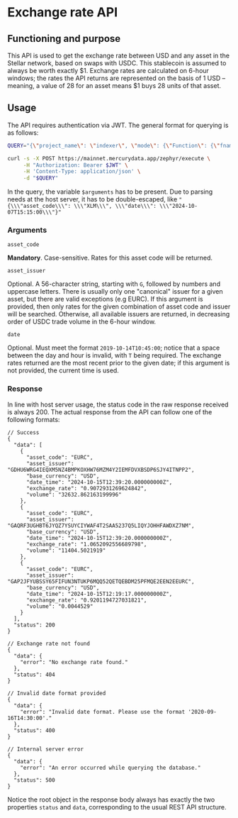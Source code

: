 # Exchange rate API #

## Functioning and purpose ##

This API is used to get the exchange rate between USD and any asset in the Stellar network, based on swaps with USDC. This stablecoin is assumed to always be worth exactly $1. Exchange rates are calculated on 6-hour windows; the rates the API returns are represented on the basis of 1 USD – meaning, a value of 28 for an asset means $1 buys 28 units of that asset.

## Usage ##

The API requires authentication via JWT. The general format for querying is as follows:

```bash
QUERY="{\"project_name\": \"indexer\", \"mode\": {\"Function\": {\"fname\": \"get_exchange_rate\", \"arguments\": \"$arguments\"}}}"

curl -s -X POST https://mainnet.mercurydata.app/zephyr/execute \
     -H "Authorization: Bearer $JWT" \
     -H 'Content-Type: application/json' \
     -d "$QUERY"
```

In the query, the variable `$arguments` has to be present. Due to parsing needs at the host server, it has to be double-escaped, like `"{\\\"asset_code\\\": \\\"XLM\\\", \\\"date\\\": \\\"2024-10-07T15:15:00\\\"}"`

### Arguments ###

`asset_code`

**Mandatory**. Case-sensitive. Rates for this asset code will be returned.

`asset_issuer`

Optional. A 56-character string, starting with `G`, followed by numbers and uppercase letters. There is usually only one "canonical" issuer for a given asset, but there are valid exceptions (e.g EURC). If this argument is provided, then only rates for the given combination of asset code and issuer will be searched. Otherwise, all available issuers are returned, in decreasing order of USDC trade volume in the 6-hour window.

`date`

Optional. Must meet the format `2019-10-14T10:45:00`; notice that a space between the day and hour is invalid, with `T` being required. The exchange rates returned are the most recent prior to the given date; if this argument is not provided, the current time is used.

### Response ###

In line with host server usage, the status code in the raw response received is always 200. The actual response from the API can follow one of the following formats:

```JSONc
// Success
{
  "data": [
    {
      "asset_code": "EURC",
      "asset_issuer": "GDHU6WRG4IEQXM5NZ4BMPKOXHW76MZM4Y2IEMFDVXBSDP6SJY4ITNPP2",
      "base_currency": "USD",
      "date_time": "2024-10-15T12:39:20.000000000Z",
      "exchange_rate": "0.9072931269624842",
      "volume": "32632.862163199996"
    },
    {
      "asset_code": "EURC",
      "asset_issuer": "GAQRF3UGHBT6JYQZ7YSUYCIYWAF4T2SAA5237Q5LIQYJOHHFAWDXZ7NM",
      "base_currency": "USD",
      "date_time": "2024-10-15T12:39:20.000000000Z",
      "exchange_rate": "1.0652092556689798",
      "volume": "11404.5021919"
    },
    {
      "asset_code": "EURC",
      "asset_issuer": "GAP2JFYUBSSY65FIFUN3NTUKP6MQQ52QETQEBDM25PFMQE2EEN2EEURC",
      "base_currency": "USD",
      "date_time": "2024-10-15T12:19:17.000000000Z",
      "exchange_rate": "0.9201194727031821",
      "volume": "0.0044529"
    }
  ],
  "status": 200
}

// Exchange rate not found
{
  "data": {
    "error": "No exchange rate found."
  },
  "status": 404
}

// Invalid date format provided
{
  "data": {
    "error": "Invalid date format. Please use the format '2020-09-16T14:30:00'."
  },
  "status": 400
}

// Internal server error
{
  "data": {
    "error": "An error occurred while querying the database."
  },
  "status": 500
}
```

Notice the root object in the response body always has exactly the two properties `status` and `data`, corresponding to the usual REST API structure.
